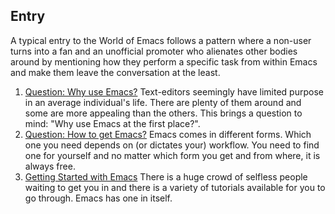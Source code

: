 ## Entry

A typical entry to the World of Emacs follows a pattern where a non-user turns into a fan and an unofficial promoter who alienates other bodies around by mentioning how they perform a specific task from within Emacs and make them leave the conversation at the least.

1. [Question: Why use Emacs?](01-why-use-emacs.md)
   Text-editors seemingly have limited purpose in an average individual's life. There are plenty of them around and some are more appealing than the others. This brings a question to mind: "Why use Emacs at the first place?".
2. [Question: How to get Emacs?](02-how-to-get-emacs.md)
   Emacs comes in different forms. Which one you need depends on (or dictates your) workflow. You need to find one for yourself and no matter which form you get and from where, it is always free.
3. [Getting Started with Emacs](03-getting-started-with-emacs.md)
   There is a huge crowd of selfless people waiting to get you in and there is a variety of tutorials available for you to go through. Emacs has one in itself.
